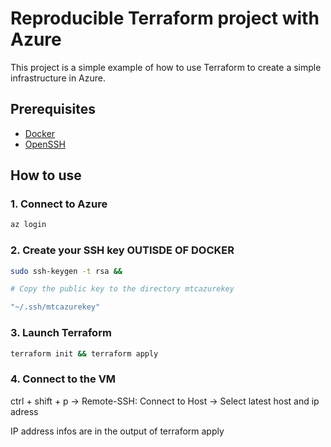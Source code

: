 Reproducible Terraform project with Azure
==========================================
This project is a simple example of how to use Terraform to create a simple infrastructure in Azure.

## Prerequisites
 - [Docker](https://www.docker.com/)
 - [OpenSSH](https://marketplace.visualstudio.com/items?itemName=ms-vscode-remote.remote-ssh)

## How to use

### 1. Connect to Azure
``` bash 
az login
```

### 2. Create your SSH key **OUTISDE OF DOCKER**
``` bash
sudo ssh-keygen -t rsa &&

# Copy the public key to the directory mtcazurekey

"~/.ssh/mtcazurekey"
```
### 3. Launch Terraform
``` bash
terraform init && terraform apply
```

### 4. Connect to the VM
ctrl + shift + p -> Remote-SSH: Connect to Host -> Select latest host and ip adress

IP address infos are in the output of terraform apply

